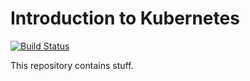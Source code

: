 # Introduction to Kubernetes

[![Build Status](https://travis-ci.org/IBM/kube101.svg?branch=master)](https://travis-ci.org/IBM/kube101)

This repository contains stuff. 
